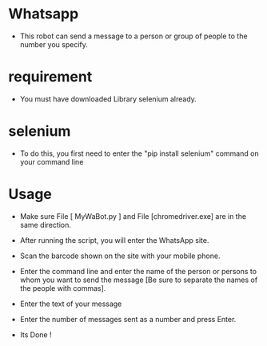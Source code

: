 # Whatsapp
 - This robot can send a message to a person or group of people to the number you specify.
 
 # requirement
 - You must have downloaded Library selenium already.

 
 # selenium
 - To do this, you first need to enter the "pip install selenium" command on your command line
 
 # Usage
 - Make sure File [ MyWaBot.py ] and File [chromedriver.exe] are in the same direction.
 - After running the script, you will enter the WhatsApp site.
 - Scan the barcode shown on the site with your mobile phone.
 - Enter the command line and enter the name of the person or persons to whom you want to send the message 
   [Be sure to separate the names of the people with commas].
   
 - Enter the text of your message
 - Enter the number of messages sent as a number and press Enter.
 - Its Done !
 
